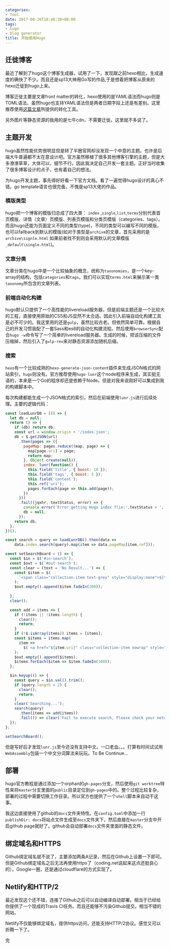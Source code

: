 ```yaml
---
categories:
- Tool
date: 2017-08-26T18:48:30+08:00
tags:
- hugo
- blog generator
title: 开始使用Hugo
---
```


## 迁徙博客

最近了解到了hugo这个博客生成器，试用了一下，发现跟之前hexo相比，生成速度的确快了不少。而且还是sp13大神用Go写的作品,于是想着把博客从原来的hexo迁徙到hugo上来。

博客迁徙主要是文章front matter的转化，hexo使用的是YAML语法而hugo则是TOML语法，虽然hugo也支持YAML语法但是两者日期字段上还是有差别。这里推荐使用[这篇文章](https://github.com/nodejh/nodejh.github.io/issues/11)所提供的转化工具。


另外图片等静态资源的我用的是七牛cdn，不需要迁徙。这里就不多说了。



## 主题开发

hugo虽然性能优势很明显但是转了半圈官网却没发现一个中意的主题。也许是后端大牛普遍都不太在意设计吧。官方虽然移植了很多其他博客引擎的主题，但是大多潦潦草草，大体可以，细节不行。因此我决定自己开发一套主题。正好当时收集了很多博客设计的点子，也有着自己的想法。

为hugo开发主题，事先得好好看一下官方文档。看了一遍觉得hugo设计的真心不错。go template语言也很完备。不愧是sp13大佬的作品。

### 模版类型

hugo把一个博客的模版归总成了四大类： `index` ,`single`,`list`,`terms`分别代表首页模版、详情（文章）页模版、列表页模版和分类页模版（categories、tags）。而且hugo还能为页面定义不同的类型(type)，不同的类型可以编写不同的模版，也可以fallback到默认的模版(如对于类型是`archive`的文章，首先采用的是`archive\signle.html` 如果前者找不到则会采用默认的文章模版`_default\single.html`)。

###  文章分类

文章分类在hugo中是一个比较抽象的概念，统称为`taxonomies`，是一个key-array的结构，包括`categories`和`tags`。我们可以实现`terms.html`来展示某一类`taxonomy`所包含的文章列表。



### 前端自动化构建

hugo默认只提供了一个高性能的livereload服务器，但是前端主题还是一个比较大的工程，直接使用原始的CSS和JS显然不太合适。因此引入前端自动化构建工具是必不可少的。我这里用的还是`gulp`，虽然比较古老。但依然简单可靠。根据自己的开发习惯我配了一套Sass和es6的自动化构建流程。然后使用`browserSync`配合`hugo -w`命令写了一个简单的livereload服务器。生成的时候，把该压缩的文件压缩掉，然后引入了`gulp-rev`来对静态资源添加随机后缀。



### 搜索

`hexo`有一个比较成熟的`hexo-generate-json-content`插件来生成JSON格式的网站索引，`hugo`则没有。官方推荐使用`hugo-lunr`这个node程序来生成，其实挺无语的，本来是一个Go的程序却还是依赖于Node。但是对我来说刚好可以集成到我的构建脚本中。

每次构建都能生成一个JSON格式的索引，然后在前端使用`lunr.js`进行后续处理。主要的逻辑代码：

```js
const loadLunrDB = (() => {
  let db = null;
  return () => {
    if (db) return db;
    const url = window.origin + '/index.json';
    db = $.getJSON(url)
      .then(pages => ({
        pageMap: pages.reduce((map, page) => {
          map[page.uri] = page;
          return map;
        }, Object.create(null)),
        index: lunr(function() {
          this.field('title', { boost: 10 });
          this.field('tags', { boost: 5 });
          this.field('content');
          this.ref('uri');
          pages.forEach(page => this.add(page));
        })
      }))
      .fail((jqxhr, textStatus, error) => {
        console.error('Error getting Hugo index flie:',textStatus + ', ' + error);
        db = null;
      });
    return db;
  };
})();

const search = query => loadLunrDB().then(data =>
    data.index.search(query).map(item => data.pageMap[item.ref]));

const setSearchBoard = () => {
  const $in = $('#in-search');
  const $out = $('#out-search');
  const clear = (text = 'No Result...') => {
    const $item = $(
      `<span class="collection-item text-grey" style="display:none">${text}</span>`
    );
    $out.empty().append($item.fadeIn(200));
    
  };
  clear();

  const add = items => {
    if (!items || !items.length) {
      clear();
      return;
    }
    if (!$.isArray(items)) items = [items];
    const $items = items.map(
      item =>
        $(`<a href="${item.uri}" class="collection-item nowrap" style="display:none"><i class="material-icons">description</i>${item.title}</a>`)
    );
    $out.empty().append($items);
    $items.forEach($item => $item.fadeIn(100));
  };

  $in.keyup(() => {
    const query = $in.val().trim();
    if (query.length < 2) {
      clear();
      return;
    }
    clear('Searching...');
    search(query)
      .then(items => add(items))
      .fail(() => clear('Fail to execute search, Please check your network.'));
  });
};

setSearchBoard();
```

但是写好后才发现`lunr.js`至今还没有支持中文。一口老血。。。打算有时间试试用`WebAssembly`包装一个中文分词算法来玩玩。To Be Continue...



## 部署

hugo官方教程是通过添加一个orphan的`gh-pages`分支，然后使用`git worktree`特性来将`master`分支里面的`public`目录定位到`gh-pages`中的。整个过程比较复杂，部署的过程中需要切换工作目录。所以官方也提供了一个`shell`脚本来自动干这事。

我这边直接使用了github的`docs`文件夹特性。在`config.toml`中添加一行`publishDir: docs`将站点文件生成至`docs`文件夹下，然后直接在`master`分支中开启github page就好了。github会自动部署`docs`文件夹里面的静态文件。

## 绑定域名和HTTPS

Github绑定域名就不说了，主要添加两条A记录，然后在Github上设置一下即可。但是Github绑定域名之后无法再使用https了（coding.net说起来这点还挺良心的）。Google一圈，还是通过cloudflare的方式实现了。



## Netlify和HTTP/2

最近发现这个还不错，连接了Github之后可以自动编译自动部署。相当于已经给你提供了一个现成的Travis CI任务。而且还能够不污染Github提交。相当不错的网站。

Netlify不仅能够绑定域名，提供https访问，还能支持HTTP/2协议。感觉又可以折腾一下了。



完